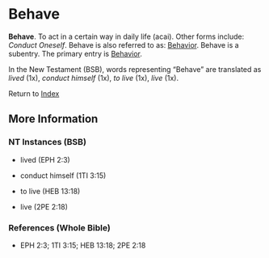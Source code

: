 # Behave
**Behave**. 
To act in a certain way in daily life (acai). 
Other forms include: 
*Conduct Oneself*. 
Behave is also referred to as: 
[Behavior](Behavior.md). 
Behave is a subentry. The primary entry is 
[Behavior](Behavior.md). 




In the New Testament (BSB), words representing “Behave” are translated as 
*lived* (1x), *conduct himself* (1x), *to live* (1x), *live* (1x). 


Return to [Index](00-Index.md)

## More Information

### NT Instances (BSB)

* lived (EPH 2:3)

* conduct himself (1TI 3:15)

* to live (HEB 13:18)

* live (2PE 2:18)



### References (Whole Bible)

* EPH 2:3; 1TI 3:15; HEB 13:18; 2PE 2:18



